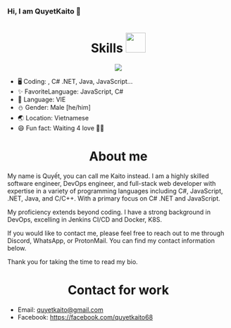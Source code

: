 ### Hi, I am QuyetKaito 👋

<h1 align="center"> Skills <img src="https://cdn.discordapp.com/attachments/990995960945586250/1101026524062298122/3895-blueclouds.gif" height="45px"></h1>

<p align="center">
  <a href="https://github.com/quyetkaito68">
    <img src="https://skillicons.dev/icons?i=js,vuejs,cs,dotnet,java,docker,jenkins" />
  </a>
</p>

* 🖥️ Coding: , C# .NET, Java, JavaScript...
* ✨ FavoriteLanguage: JavaScript, C#
* 📝 Language: VIE
* ⛄️ Gender: Male [he/him]
* 🌏 Location: Vietnamese
* 😄 Fun fact: Waiting 4 love 🤦‍♂️

<h1 align="center"> About me</h1>
My name is Quyết, you can call me Kaito instead. I am a highly skilled software engineer, DevOps engineer, and full-stack web developer with expertise in a variety of programming languages including C#, JavaScript, .NET, Java, and C/C++. With a primary focus on C# .NET and JavaScript.

My proficiency extends beyond coding. I have a strong background in DevOps, excelling in Jenkins CI/CD and Docker, K8S.

If you would like to contact me, please feel free to reach out to me through Discord, WhatsApp, or ProtonMail. You can find my contact information below.

Thank you for taking the time to read my bio.

<h1 align="center"> Contact for work</h1>

* Email: quyetkaito@gmail.com
* Facebook: https://facebook.com/quyetkaito68
<!--
**quyetkaito68/quyetkaito68** is a ✨ _special_ ✨ repository because its `README.md` (this file) appears on your GitHub profile.

Here are some ideas to get you started:

- 🔭 I’m currently working on ...
- 🌱 I’m currently learning ...
- 👯 I’m looking to collaborate on ...
- 🤔 I’m looking for help with ...
- 💬 Ask me about ...
- 📫 How to reach me: ...
- 😄 Pronouns: ...
- ⚡ Fun fact: ...
-->
